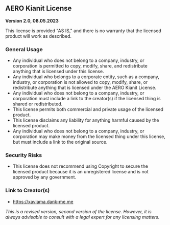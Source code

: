 ## AERO Kianit License

**Version 2.0, 08.05.2023**

This license is provided "AS IS," and there is no warranty that the licensed product will work as described.

### General Usage

- Any individual who does not belong to a company, industry, or corporation is permitted to copy, modify, share, and redistribute anything that is licensed under this license.
- Any individual who belongs to a corporate entity, such as a company, industry, or corporation is not allowed to copy, modify, share, or redistribute anything that is licensed under the AERO Kianit License.
- Any individual who does not belong to a company, industry, or corporation must include a link to the creator(s) if the licensed thing is shared or redistributed.
- This license permits both commercial and private usage of the licensed product.
- This license disclaims any liability for anything harmful caused by the licensed product.
- Any individual who does not belong to a company, industry, or corporation may make money from the licensed thing under this license, but must include a link to the original source.

### Security Risks

- This license does not recommend using Copyright to secure the licensed product because it is an unregistered license and is not approved by any government.

### Link to Creator(s)

- https://xaviama.dank-me.me

*This is a revised version, second version of the license. However, it is always advisable to consult with a legal expert for any licensing matters.*
